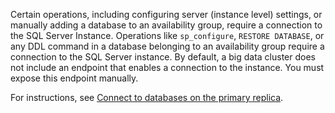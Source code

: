 Certain operations, including configuring server (instance level) settings, or manually adding a database to an availability group, require a connection to the SQL Server Instance. Operations like `sp_configure`, `RESTORE DATABASE`, or any DDL command in a database belonging to an availability group require a connection to the SQL Server instance. By default, a big data cluster does not include an endpoint that enables a connection to the instance. You must expose this endpoint manually.

For instructions, see [Connect to databases on the primary replica](../big-data-cluster/deployment-high-availability.md#instance-connect).